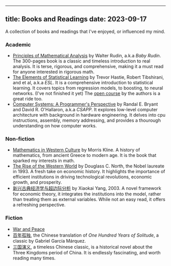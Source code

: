
---
title: Books and Readings
date: 2023-09-17
---

A collection of books and readings that I've enjoyed, or influenced my mind.

### Academic

* [Principles of Mathematical Analysis](https://www.amazon.com/dp/0070856133) by Walter Rudin, a.k.a *Baby Rudin*. The 300-pages book is a classic and timeless introduction to real analysis. It is terse, rigorous, and comprehensive, making it a must read for anyone interested in rigorous math.
* [The Elements of
Statistical Learning](https://hastie.su.domains/ElemStatLearn/) by Trevor Hastie, Robert Tibshirani, and et al, a.k.a *ESL*. It is a comprehensive introduction to statistical learning. It covers topics from regression models, to boosting, to neural networks. (I've not finished it yet) The [open course](https://online.stanford.edu/courses/sohs-ystatslearning-statistical-learning) by the authors is a great ride too.
* [Computer Systems: A Programmer's Perspective](https://www.amazon.com/dp/013409266X) by Randal E. Bryant and David R. O'Hallaron, a.k.a *CSAPP*. It explores low-level computer architecture with background in hardware engineering. It delves into cpu instructions, assembly, memory addressing, and provides a thourough understanding on how computer works.


### Non-fiction

* [Mathematics in Western Culture](https://www.amazon.com/dp/019500714X) by Morris Kline. A history of mathematics, from ancient Greece to modern age. It is the book that sparked my interests in math.
* [The Rise of the Western World](https://www.amazon.com/dp/0521290996) by Douglass C. North, the Nobel laureate in 1993. A fresh take on economic history. It highlights the importance of efficient institutions in driving technological revolutions, economic growth, and prosperity.
* [新兴古典经济学与超边际分析](https://book.douban.com/subject/1085393/) by Xiaokai Yang, 2003. A novel framework for economic theory, it integrates the institutions into the model, rather than treating them as external variables. While not an easy read, it offers a refreshing perspective.

### Fiction

* [War and Peace]()
* [百年孤独](https://book.douban.com/subject/6082808/), the Chinese translation of *One Hundred Years of Solitude*, a classic by Gabriel García Márquez.
* [三国演义](https://book.douban.com/subject/26416768/), a timeless Chinese classic, is a historical novel about the Three Kingdoms period of China. It is endlessly fascinating, and worth reading many times.
